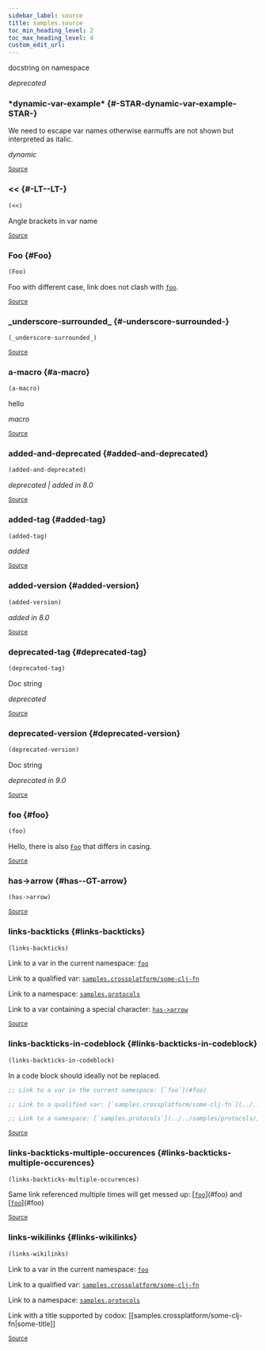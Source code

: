```yaml
---
sidebar_label: source
title: samples.source
toc_min_heading_level: 2
toc_max_heading_level: 4
custom_edit_url:
---
```


docstring on namespace

*deprecated*





### \*dynamic\-var\-example\* {#-STAR-dynamic-var-example-STAR-}


We need to escape var names otherwise earmuffs are not shown but interpreted as italic.

*dynamic*

<p><sub><a href="/blob/master/test/projects/samples/src/samples/source.clj#L13-L15">Source</a></sub></p>

### &lt;&lt; {#-LT--LT-}
``` clojure
(<<)
```


Angle brackets in var name
<p><sub><a href="/blob/master/test/projects/samples/src/samples/source.clj#L21-L23">Source</a></sub></p>

### Foo {#Foo}
``` clojure
(Foo)
```


Foo with different case, link does not clash with [`foo`](#foo).
<p><sub><a href="/blob/master/test/projects/samples/src/samples/source.clj#L9-L11">Source</a></sub></p>

### \_underscore\-surrounded\_ {#-underscore-surrounded-}
``` clojure
(_underscore-surrounded_)
```

<p><sub><a href="/blob/master/test/projects/samples/src/samples/source.clj#L17-L17">Source</a></sub></p>

### a\-macro {#a-macro}
``` clojure
(a-macro)
```


hello

*macro*

<p><sub><a href="/blob/master/test/projects/samples/src/samples/source.clj#L48-L50">Source</a></sub></p>

### added\-and\-deprecated {#added-and-deprecated}
``` clojure
(added-and-deprecated)
```


*deprecated | added in 8.0*

<p><sub><a href="/blob/master/test/projects/samples/src/samples/source.clj#L43-L46">Source</a></sub></p>

### added\-tag {#added-tag}
``` clojure
(added-tag)
```


*added*

<p><sub><a href="/blob/master/test/projects/samples/src/samples/source.clj#L35-L37">Source</a></sub></p>

### added\-version {#added-version}
``` clojure
(added-version)
```


*added in 8.0*

<p><sub><a href="/blob/master/test/projects/samples/src/samples/source.clj#L39-L41">Source</a></sub></p>

### deprecated\-tag {#deprecated-tag}
``` clojure
(deprecated-tag)
```


Doc string

*deprecated*

<p><sub><a href="/blob/master/test/projects/samples/src/samples/source.clj#L25-L28">Source</a></sub></p>

### deprecated\-version {#deprecated-version}
``` clojure
(deprecated-version)
```


Doc string

*deprecated in 9.0*

<p><sub><a href="/blob/master/test/projects/samples/src/samples/source.clj#L30-L33">Source</a></sub></p>

### foo {#foo}
``` clojure
(foo)
```


Hello, there is also [`Foo`](#Foo) that differs in casing.
<p><sub><a href="/blob/master/test/projects/samples/src/samples/source.clj#L5-L7">Source</a></sub></p>

### has\-&gt;arrow {#has--GT-arrow}
``` clojure
(has->arrow)
```

<p><sub><a href="/blob/master/test/projects/samples/src/samples/source.clj#L19-L19">Source</a></sub></p>

### links\-backticks {#links-backticks}
``` clojure
(links-backticks)
```


Link to a var in the current namespace: [`foo`](#foo)

  Link to a qualified var: [`samples.crossplatform/some-clj-fn`](../../samples/crossplatform/#some-clj-fn)

  Link to a namespace: [`samples.protocols`](../../samples/protocols/)

  Link to a var containing a special character: [`has->arrow`](#has--GT-arrow)
  
<p><sub><a href="/blob/master/test/projects/samples/src/samples/source.clj#L52-L61">Source</a></sub></p>

### links\-backticks\-in\-codeblock {#links-backticks-in-codeblock}
``` clojure
(links-backticks-in-codeblock)
```


 In a code block should ideally not be replaced.
  ```clojure
  ;; Link to a var in the current namespace: [`foo`](#foo)

  ;; Link to a qualified var: [`samples.crossplatform/some-clj-fn`](../../samples/crossplatform/#some-clj-fn)

  ;; Link to a namespace: [`samples.protocols`](../../samples/protocols/)
  ```
<p><sub><a href="/blob/master/test/projects/samples/src/samples/source.clj#L63-L72">Source</a></sub></p>

### links\-backticks\-multiple\-occurences {#links-backticks-multiple-occurences}
``` clojure
(links-backticks-multiple-occurences)
```


Same link referenced multiple times will get messed up: [[`foo`](#foo)](#foo) and [[`foo`](#foo)](#foo)
<p><sub><a href="/blob/master/test/projects/samples/src/samples/source.clj#L74-L76">Source</a></sub></p>

### links\-wikilinks {#links-wikilinks}
``` clojure
(links-wikilinks)
```


Link to a var in the current namespace: [`foo`](#foo)

  Link to a qualified var: [`samples.crossplatform/some-clj-fn`](../../samples/crossplatform/#some-clj-fn)

  Link to a namespace: [`samples.protocols`](../../samples/protocols/)

  Link with a title supported by codox: [[samples.crossplatform/some-clj-fn|some-title]]
<p><sub><a href="/blob/master/test/projects/samples/src/samples/source.clj#L78-L86">Source</a></sub></p>
